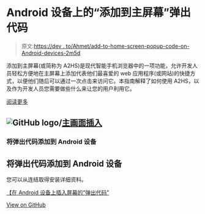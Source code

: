 # Android 设备上的“添加到主屏幕”弹出代码

> 原文:[https://dev . to/Ahmet/add-to-home-screen-popup-code-on-Android-devices-2m5d](https://dev.to/ahmet/add-to-home-screen-popup-code-on-android-devices-2m5d)

添加到主屏幕(或简称为 A2HS)是现代智能手机浏览器中的一项功能，允许开发人员轻松方便地在主屏幕上添加代表他们最喜爱的 web 应用程序(或网站)的快捷方式，以便他们随后可以通过一次点击来访问它。本指南解释了如何使用 A2HS，以及作为开发人员您需要做些什么来让您的用户利用它。

[阅读更多](https://ahmetcadirci.com.tr/2018/android-cihazlarda-ana-ekrana-ekle-popup-kodu/?utm_source=devto&utm_medium=Android%20Cihazlarda%20'Ana%20Ekrana%20Ekle'%20Popup%20Kodu&utm_campaign=link)

## ![GitHub logo](../Images/292a238c61c5611a7f4d07a21d9e8e0a.png)/[主画面插入](https://github.com/ahmetcadirci25/ana-ekrana-ekle)

### 将弹出代码添加到 Android 设备

<article class="markdown-body entry-content container-lg" itemprop="text">

# 将弹出代码添加到 Android 设备

您可以从连结取得安装详细资料。

[【在 Android 设备上插入屏幕的“弹出代码”](https://ahmetcadirci.com.tr/ana-ekrana-ekle/?utm_source=github&utm_medium=readme&utm_campaign=ana-ekrana-ekle)

</article>

[View on GitHub](https://github.com/ahmetcadirci25/ana-ekrana-ekle)